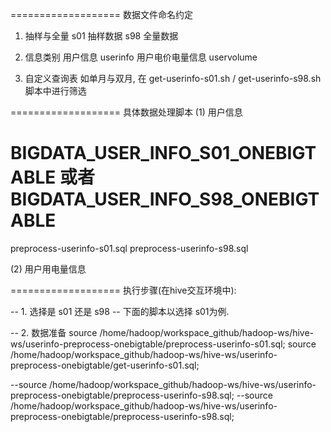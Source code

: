 ===================
数据文件命名约定

1. 抽样与全量
s01	抽样数据
s98	全量数据

2. 信息类别
用户信息	 userinfo
用户电价电量信息  uservolume

3. 自定义查询表
如单月与双月, 在 get-userinfo-s01.sh / get-userinfo-s98.sh 脚本中进行筛选

===================
具体数据处理脚本
(1) 用户信息
# BIGDATA_USER_INFO_S01_ONEBIGTABLE 或者 BIGDATA_USER_INFO_S98_ONEBIGTABLE
preprocess-userinfo-s01.sql
preprocess-userinfo-s98.sql

(2) 用户用电量信息

===================
执行步骤(在hive交互环境中):

-- 1. 选择是 s01 还是 s98
-- 下面的脚本以选择 s01为例.

-- 2. 数据准备
source /home/hadoop/workspace_github/hadoop-ws/hive-ws/userinfo-preprocess-onebigtable/preprocess-userinfo-s01.sql;
source /home/hadoop/workspace_github/hadoop-ws/hive-ws/userinfo-preprocess-onebigtable/get-userinfo-s01.sql;

--source /home/hadoop/workspace_github/hadoop-ws/hive-ws/userinfo-preprocess-onebigtable/preprocess-userinfo-s98.sql;
--source /home/hadoop/workspace_github/hadoop-ws/hive-ws/userinfo-preprocess-onebigtable/preprocess-userinfo-s98.sql;



